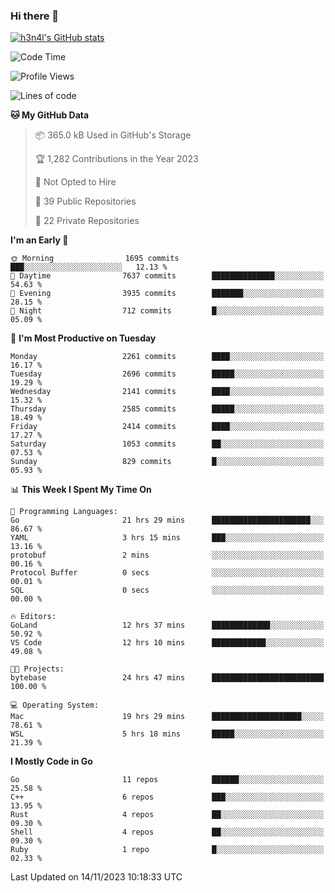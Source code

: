 ### Hi there 👋

[![h3n4l's GitHub stats](https://github-readme-stats.vercel.app/api?username=h3n4l&count_private=true&show_icons=true&theme=radical)](https://github.com/h3n4l/github-readme-stats)

<!--START_SECTION:waka-->
![Code Time](http://img.shields.io/badge/Code%20Time-1%2C705%20hrs%2056%20mins-blue)

![Profile Views](http://img.shields.io/badge/Profile%20Views-0-blue)

![Lines of code](https://img.shields.io/badge/From%20Hello%20World%20I%27ve%20Written-3.7%20million%20lines%20of%20code-blue)

**🐱 My GitHub Data** 

> 📦 365.0 kB Used in GitHub's Storage 
 > 
> 🏆 1,282 Contributions in the Year 2023
 > 
> 🚫 Not Opted to Hire
 > 
> 📜 39 Public Repositories 
 > 
> 🔑 22 Private Repositories 
 > 
**I'm an Early 🐤** 

```text
🌞 Morning                1695 commits        ███░░░░░░░░░░░░░░░░░░░░░░   12.13 % 
🌆 Daytime                7637 commits        ██████████████░░░░░░░░░░░   54.63 % 
🌃 Evening                3935 commits        ███████░░░░░░░░░░░░░░░░░░   28.15 % 
🌙 Night                  712 commits         █░░░░░░░░░░░░░░░░░░░░░░░░   05.09 % 
```
📅 **I'm Most Productive on Tuesday** 

```text
Monday                   2261 commits        ████░░░░░░░░░░░░░░░░░░░░░   16.17 % 
Tuesday                  2696 commits        █████░░░░░░░░░░░░░░░░░░░░   19.29 % 
Wednesday                2141 commits        ████░░░░░░░░░░░░░░░░░░░░░   15.32 % 
Thursday                 2585 commits        █████░░░░░░░░░░░░░░░░░░░░   18.49 % 
Friday                   2414 commits        ████░░░░░░░░░░░░░░░░░░░░░   17.27 % 
Saturday                 1053 commits        ██░░░░░░░░░░░░░░░░░░░░░░░   07.53 % 
Sunday                   829 commits         █░░░░░░░░░░░░░░░░░░░░░░░░   05.93 % 
```


📊 **This Week I Spent My Time On** 

```text
💬 Programming Languages: 
Go                       21 hrs 29 mins      ██████████████████████░░░   86.67 % 
YAML                     3 hrs 15 mins       ███░░░░░░░░░░░░░░░░░░░░░░   13.16 % 
protobuf                 2 mins              ░░░░░░░░░░░░░░░░░░░░░░░░░   00.16 % 
Protocol Buffer          0 secs              ░░░░░░░░░░░░░░░░░░░░░░░░░   00.01 % 
SQL                      0 secs              ░░░░░░░░░░░░░░░░░░░░░░░░░   00.00 % 

🔥 Editors: 
GoLand                   12 hrs 37 mins      █████████████░░░░░░░░░░░░   50.92 % 
VS Code                  12 hrs 10 mins      ████████████░░░░░░░░░░░░░   49.08 % 

🐱‍💻 Projects: 
bytebase                 24 hrs 47 mins      █████████████████████████   100.00 % 

💻 Operating System: 
Mac                      19 hrs 29 mins      ████████████████████░░░░░   78.61 % 
WSL                      5 hrs 18 mins       █████░░░░░░░░░░░░░░░░░░░░   21.39 % 
```

**I Mostly Code in Go** 

```text
Go                       11 repos            ██████░░░░░░░░░░░░░░░░░░░   25.58 % 
C++                      6 repos             ███░░░░░░░░░░░░░░░░░░░░░░   13.95 % 
Rust                     4 repos             ██░░░░░░░░░░░░░░░░░░░░░░░   09.30 % 
Shell                    4 repos             ██░░░░░░░░░░░░░░░░░░░░░░░   09.30 % 
Ruby                     1 repo              █░░░░░░░░░░░░░░░░░░░░░░░░   02.33 % 
```




 Last Updated on 14/11/2023 10:18:33 UTC
<!--END_SECTION:waka-->

